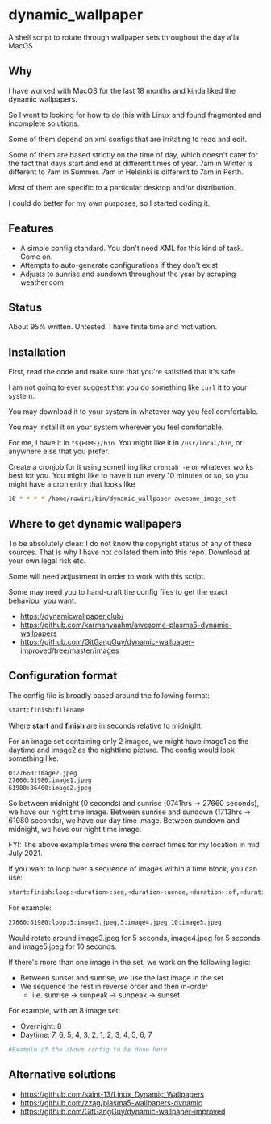 # dynamic_wallpaper

A shell script to rotate through wallpaper sets throughout the day a'la MacOS

## Why

I have worked with MacOS for the last 18 months and kinda liked the dynamic wallpapers.

So I went to looking for how to do this with Linux and found fragmented and incomplete solutions.

Some of them depend on xml configs that are irritating to read and edit.

Some of them are based strictly on the time of day, which doesn't cater for the fact that days start and end at different times of year.
7am in Winter is different to 7am in Summer.  7am in Helsinki is different to 7am in Perth.

Most of them are specific to a particular desktop and/or distribution.

I could do better for my own purposes, so I started coding it.

## Features

* A simple config standard.  You don't need XML for this kind of task.  Come on.
* Attempts to auto-generate configurations if they don't exist
* Adjusts to sunrise and sundown throughout the year by scraping weather.com

## Status

About 95% written.  Untested.  I have finite time and motivation.

## Installation

First, read the code and make sure that you're satisfied that it's safe.

I am not going to ever suggest that you do something like `curl` it to your system.

You may download it to your system in whatever way you feel comfortable.

You may install it on your system wherever you feel comfortable.

For me, I have it in `"${HOME}/bin`.  You might like it in `/usr/local/bin`, or
anywhere else that you prefer.

Create a cronjob for it using something like `crontab -e` or whatever works best
for you.  You might like to have it run every 10 minutes or so, so you might have
a cron entry that looks like

```bash
10 * * * * /home/rawiri/bin/dynamic_wallpaper awesome_image_set
```

## Where to get dynamic wallpapers

To be absolutely clear: I do not know the copyright status of any of these sources.
That is why I have not collated them into this repo.  Download at your own legal risk etc.

Some will need adjustment in order to work with this script.

Some may need you to hand-craft the config files to get the exact behaviour you want.

* https://dynamicwallpaper.club/
* https://github.com/karmanyaahm/awesome-plasma5-dynamic-wallpapers
* https://github.com/GitGangGuy/dynamic-wallpaper-improved/tree/master/images

## Configuration format

The config file is broadly based around the following format:

```bash
start:finish:filename
```

Where **start** and **finish** are in seconds relative to midnight.

For an image set containing only 2 images, we might have image1 as the daytime
and image2 as the nighttime picture.  The config would look something like:

```bash
0:27660:image2.jpeg
27660:61980:image1.jpeg
61980:86400:image2.jpeg
```

So between midnight (0 seconds) and sunrise (0741hrs -> 27660 seconds), we have our
night time image.  Between sunrise and sundown (1713hrs -> 61980 seconds), we have
our day time image.  Between sundown and midnight, we have our night time image.

FYI: The above example times were the correct times for my location in mid July 2021.

If you want to loop over a sequence of images within a time block, you can use:

```bash
start:finish:loop:<duration>:seq,<duration>:uence,<duration>:of,<duration>:images
```

For example:

```bash
27660:61980:loop:5:image3.jpeg,5:image4.jpeg,10:image5.jpeg
```

Would rotate around image3.jpeg for 5 seconds, image4.jpeg for 5 seconds and image5.jpeg for 10 seconds.

If there's more than one image in the set, we work on the following logic:

* Between sunset and sunrise, we use the last image in the set
* We sequence the rest in reverse order and then in-order
  * i.e. sunrise -> sunpeak -> sunpeak -> sunset.

For example, with an 8 image set:

* Overnight: 8
* Daytime: 7, 6, 5, 4, 3, 2, 1, 2, 3, 4, 5, 6, 7

```bash
#Example of the above config to be done here
```

## Alternative solutions

* https://github.com/saint-13/Linux_Dynamic_Wallpapers
* https://github.com/zzag/plasma5-wallpapers-dynamic
* https://github.com/GitGangGuy/dynamic-wallpaper-improved
